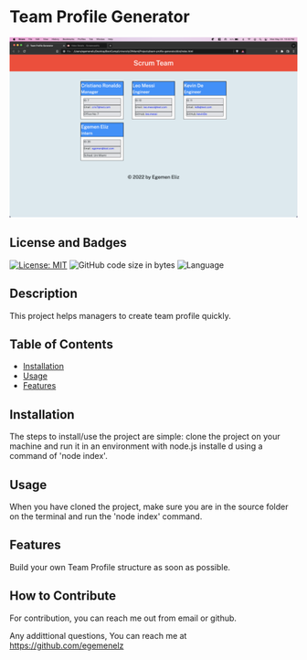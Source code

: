 # Team Profile Generator

![Project Image](./src/Screen%20Shot%202022-05-23%20at%2010.42.55%20PM.png)
## License and Badges

[![License: MIT](https://img.shields.io/badge/License-MIT-yellow.svg)](https://opensource.org/licenses/MIT)
![GitHub code size in bytes](https://img.shields.io/github/languages/code-size/egemenelz/team-profile-generator)
![Language](https://img.shields.io/badge/language-JavaScript-yellow)

## Description

This project helps managers to create team profile quickly. 

## Table of Contents

- [Installation](#installation)
- [Usage](#usage)
- [Features](#features)

## Installation

The steps to install/use the project are simple: clone the project on your machine and run it in an environment with node.js installe d using a command of 'node index'.

## Usage

When you have cloned the project, make sure you are in the source folder on the terminal and run the 'node index' command.

## Features

Build your own Team Profile structure as soon as possible.

## How to Contribute

For contribution, you can reach me out from email or github.

Any addittional questions, You can reach me at https://github.com/egemenelz